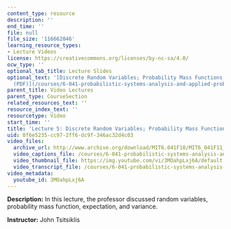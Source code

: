 ```yaml
---
content_type: resource
description: ''
end_time: ''
file: null
file_size: '116662046'
learning_resource_types:
- Lecture Videos
license: https://creativecommons.org/licenses/by-nc-sa/4.0/
ocw_type: ''
optional_tab_title: Lecture Slides
optional_text: '[Discrete Random Variables; Probability Mass Functions; Expectations
  (PDF)](/courses/6-041-probabilistic-systems-analysis-and-applied-probability-fall-2010/resources/mit6_041f10_l05)'
parent_title: Video Lectures
parent_type: CourseSection
related_resources_text: ''
resource_index_text: ''
resourcetype: Video
start_time: ''
title: 'Lecture 5: Discrete Random Variables; Probability Mass Functions; Expectations'
uid: 0f6e5235-cc97-2ff6-dc9f-346ac32d4c03
video_files:
  archive_url: http://www.archive.org/download/MIT6.041F10/MIT6_041F11_lec05_300k.mp4
  video_captions_file: /courses/6-041-probabilistic-systems-analysis-and-applied-probability-fall-2010/cb833f8e2c295d1e9af8813227f5ef1b_3MOahpLxj6A.vtt
  video_thumbnail_file: https://img.youtube.com/vi/3MOahpLxj6A/default.jpg
  video_transcript_file: /courses/6-041-probabilistic-systems-analysis-and-applied-probability-fall-2010/e785ebcdfeed9ac6910b8375f7836330_3MOahpLxj6A.pdf
video_metadata:
  youtube_id: 3MOahpLxj6A
---
```


**Description:** In this lecture, the professor discussed random variables, probability mass function, expectation, and variance.

**Instructor:** John Tsitsiklis

